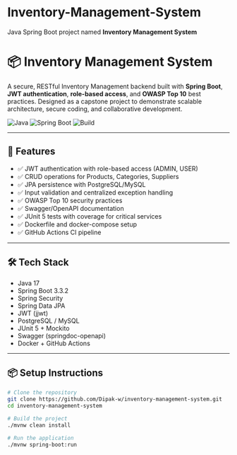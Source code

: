 # Inventory-Management-System
Java Spring Boot project named **Inventory Management System** 
# 📦 Inventory Management System

A secure, RESTful Inventory Management backend built with **Spring Boot**, **JWT authentication**, **role-based access**, and **OWASP Top 10** best practices. Designed as a capstone project to demonstrate scalable architecture, secure coding, and collaborative development.

![Java](https://img.shields.io/badge/Java-21-blue.svg)
![Spring Boot](https://img.shields.io/badge/SpringBoot-3.3.2-brightgreen.svg)
![Build](https://github.com/Dipak-w/inventory-management-system/actions/workflows/ci.yml/badge.svg)


---

## 🚀 Features

- ✅ JWT authentication with role-based access (ADMIN, USER)
- ✅ CRUD operations for Products, Categories, Suppliers
- ✅ JPA persistence with PostgreSQL/MySQL
- ✅ Input validation and centralized exception handling
- ✅ OWASP Top 10 security practices
- ✅ Swagger/OpenAPI documentation
- ✅ JUnit 5 tests with coverage for critical services
- ✅ Dockerfile and docker-compose setup
- ✅ GitHub Actions CI pipeline

---

## 🛠️ Tech Stack

- Java 17
- Spring Boot 3.3.2
- Spring Security
- Spring Data JPA
- JWT (jjwt)
- PostgreSQL / MySQL
- JUnit 5 + Mockito
- Swagger (springdoc-openapi)
- Docker + GitHub Actions

---

## 📦 Setup Instructions

```bash
# Clone the repository
git clone https://github.com/Dipak-w/inventory-management-system.git
cd inventory-management-system

# Build the project
./mvnw clean install

# Run the application
./mvnw spring-boot:run
